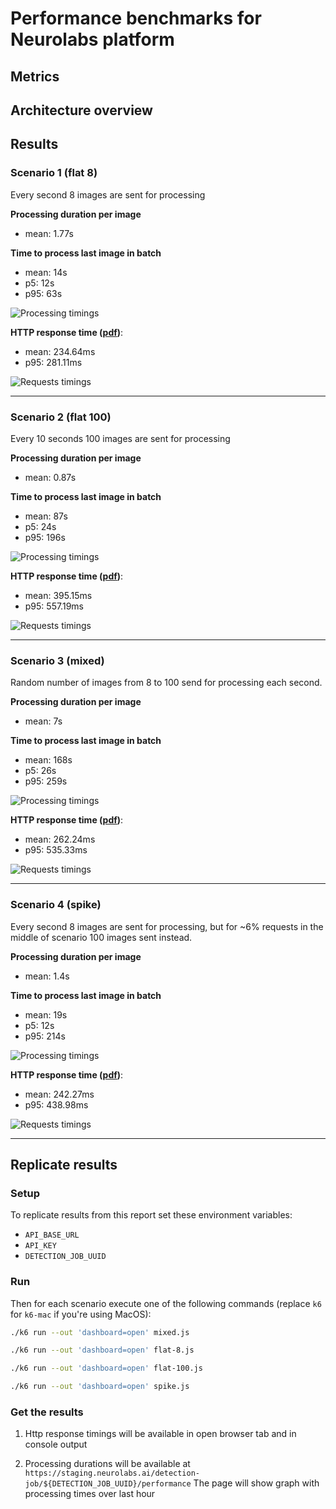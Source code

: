 # Performance benchmarks for Neurolabs platform


## Metrics


## Architecture overview


## Results

### Scenario 1 (flat 8)
Every second 8 images are sent for processing

**Processing duration per image**

* mean: 1.77s

**Time to process last image in batch**

* mean: 14s
* p5: 12s
* p95: 63s

![Processing timings](results/flat-8-processing.png)

**HTTP response time ([pdf](results/flat-8.pdf))**:

* mean: 234.64ms
* p95: 281.11ms

![Requests timings](results/flat-8-requests.png)

----

### Scenario 2 (flat 100)
Every 10 seconds 100 images are sent for processing


**Processing duration per image**

* mean: 0.87s

**Time to process last image in batch**

* mean: 87s
* p5: 24s
* p95: 196s


![Processing timings](results/flat-100-processing.png)

**HTTP response time ([pdf](results/flat-100.pdf))**:

* mean: 395.15ms
* p95: 557.19ms

![Requests timings](results/flat-100-requests.png)

----

### Scenario 3 (mixed)
Random number of images from 8 to 100 send for processing each second.

**Processing duration per image**

* mean: 7s

**Time to process last image in batch**

* mean: 168s
* p5: 26s
* p95: 259s

![Processing timings](results/mixed-processing.png)

**HTTP response time ([pdf](results/mixed.pdf))**:

* mean: 262.24ms
* p95: 535.33ms

![Requests timings](results/mixed-requests.png)

----

### Scenario 4 (spike)
Every second 8 images are sent for processing, but for ~6% requests in the middle of scenario 100 images sent instead.


**Processing duration per image**

* mean: 1.4s

**Time to process last image in batch**

* mean: 19s
* p5: 12s
* p95: 214s

![Processing timings](results/spike-processing.png)

**HTTP response time ([pdf](results/spike.pdf))**:

* mean: 242.27ms
* p95: 438.98ms

![Requests timings](results/spike-requests.png)


----

## Replicate results

### Setup

To replicate results from this report set these environment variables:

* `API_BASE_URL`
* `API_KEY`
* `DETECTION_JOB_UUID`

### Run

Then for each scenario execute one of the following commands (replace `k6` for `k6-mac` if you're using MacOS):

```bash
./k6 run --out 'dashboard=open' mixed.js
```

```bash
./k6 run --out 'dashboard=open' flat-8.js
```

```bash
./k6 run --out 'dashboard=open' flat-100.js
```

```bash
./k6 run --out 'dashboard=open' spike.js
```

### Get the results

1. Http response timings will be available in open browser tab and in console output

2. Processing durations will be available at `https://staging.neurolabs.ai/detection-job/${DETECTION_JOB_UUID}/performance`
The page will show graph with processing times over last hour
